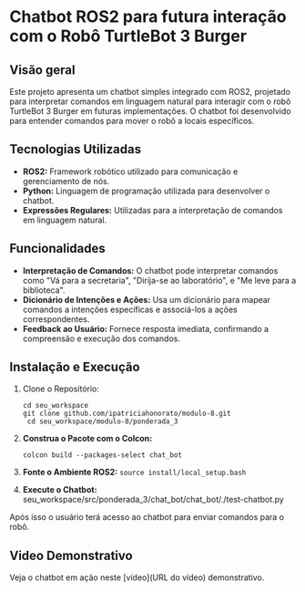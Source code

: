 # Chatbot ROS2 para futura interação com o Robô TurtleBot 3 Burger

## Visão geral

Este projeto apresenta um chatbot simples integrado com ROS2, projetado para interpretar comandos em linguagem natural para interagir com o robô TurtleBot 3 Burger em futuras implementações. O chatbot foi desenvolvido para entender comandos para mover o robô a locais específicos. 

## Tecnologias Utilizadas

 - **ROS2:** Framework robótico utilizado para comunicação e gerenciamento de nós. 
  -  **Python:** Linguagem de programação utilizada para desenvolver o chatbot. 
   - **Expressões Regulares:** Utilizadas para a interpretação de comandos em linguagem natural.

   
## Funcionalidades
 - **Interpretação de Comandos:** O chatbot pode interpretar comandos como "Vá para a secretaria", "Dirija-se ao laboratório", e "Me leve para a biblioteca".
 -  **Dicionário de Intenções e Ações:** Usa um dicionário para mapear comandos a intenções específicas e associá-los a ações correspondentes.
 - **Feedback ao Usuário:** Fornece resposta imediata, confirmando a compreensão e execução dos comandos.
##  Instalação e Execução

1. Clone o Repositório:

   ```
   cd seu_workspace
   git clone github.com/ipatriciahonorato/modulo-8.git
    cd seu_workspace/modulo-8/ponderada_3
   ```

2. **Construa o Pacote com o Colcon:**

    `colcon build --packages-select chat_bot`
3. **Fonte o Ambiente ROS2:**
`source install/local_setup.bash`
4. **Execute o Chatbot:**
seu_workspace/src/ponderada_3/chat_bot/chat_bot/./test-chatbot.py

Após isso o usuário terá acesso ao chatbot para enviar comandos para o robô. 

## Video Demonstrativo

Veja o chatbot em ação neste [vídeo](URL do vídeo) demonstrativo.
